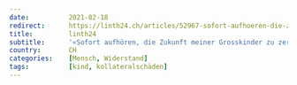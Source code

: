 ```yaml
---
date:          2021-02-18
redirect:      https://linth24.ch/articles/52967-sofort-aufhoeren-die-zukunft-meiner-grosskinder-zu-zerstoeren
title:         linth24
subtitle:      '«Sofort aufhören, die Zukunft meiner Grosskinder zu zerstören»'
country:       CH
categories:    [Mensch, Widerstand]
tags:          [kind, kollateralschäden]
---
```

